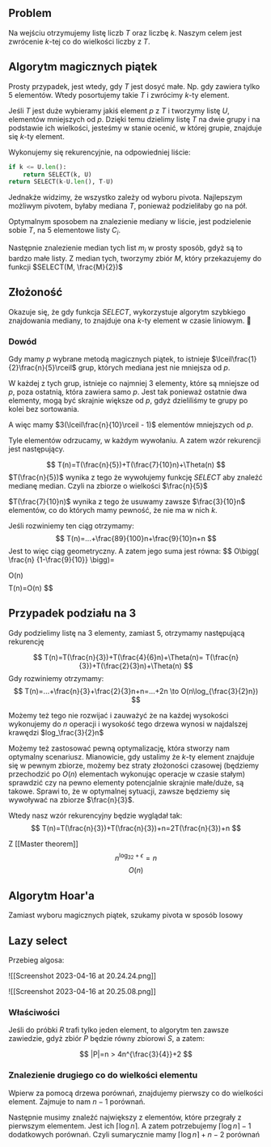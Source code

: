 
## Problem

Na wejściu otrzymujemy listę liczb $T$ oraz liczbę $k$. Naszym celem jest zwrócenie $k$-tej co do wielkości liczby z $T$.

## Algorytm magicznych piątek

Prosty przypadek, jest wtedy, gdy $T$ jest dosyć małe. Np. gdy zawiera tylko $5$ elementów. Wtedy posortujemy takie $T$ i zwrócimy $k$-ty element.

Jeśli $T$ jest duże wybieramy jakiś element $p$ z $T$ i tworzymy listę $U$, elementów mniejszych od $p$. Dzięki temu dzielimy listę $T$ na dwie grupy i na podstawie ich wielkości, jesteśmy w stanie ocenić, w której grupie, znajduje się $k$-ty element.

Wykonujemy się rekurencyjnie, na odpowiedniej liście:

```python
if k <= U.len():
	return SELECT(k, U)
return SELECT(k-U.len(), T-U)
```

Jednakże widzimy, że wszystko zależy od wyboru pivota. Najlepszym możliwym pivotem, byłaby mediana $T$, ponieważ podzieliłaby go na pół.

Optymalnym sposobem na znalezienie mediany w liście, jest podzielenie sobie $T$, na $5$ elementowe listy $C_i$.

Następnie znalezienie median tych list $m_i$ w prosty sposób, gdyż są to bardzo małe listy.
Z median tych, tworzymy zbiór $M$, który przekazujemy do funkcji $SELECT(M, \frac{M}{2})$

## Złożoność

Okazuje się, że gdy funkcja $SELECT$, wykorzystuje algorytm szybkiego znajdowania mediany, to znajduje ona $k$-ty element w czasie liniowym. 🤯

### Dowód

Gdy mamy $p$ wybrane metodą magicznych piątek, to istnieje $\lceil\frac{1}{2}\frac{n}{5}\rceil$ grup, których mediana jest nie mniejsza od $p$.

W każdej z tych grup, istnieje co najmniej $3$ elementy, które są mniejsze od $p$, poza ostatnią, która zawiera samo $p$. Jest tak ponieważ ostatnie dwa elementy, mogą być skrajnie większe od $p$, gdyż dzieliliśmy te grupy po kolei bez sortowania.

A więc mamy $3(\lceil\frac{n}{10}\rceil - 1)$ elementów mniejszych od $p$.

Tyle elementów odrzucamy, w każdym wywołaniu. A zatem wzór rekurencji jest następujący.

$$
T(n)=T(\frac{n}{5})+T(\frac{7}{10}n)+\Theta(n)
$$
$T(\frac{n}{5})$ wynika z tego że wywołujemy funkcję $SELECT$ aby znaleźć medianę median. Czyli na zbiorze o wielkości $\frac{n}{5}$

$T(\frac{7}{10}n)$ wynika z tego że usuwamy zawsze $\frac{3}{10}n$ elementów, co do których mamy pewność, że nie ma w nich $k$.

Jeśli rozwiniemy ten ciąg otrzymamy:
$$
T(n)=...+\frac{89}{100}n+\frac{9}{10}n+n
$$
Jest to więc ciąg geometryczny. A zatem jego suma jest równa:
$$
O\bigg(
\frac{n}
{1-\frac{9}{10}}
\bigg)=

O(n)
$$
$$
T(n)=O(n)
$$

## Przypadek podziału na 3

Gdy podzielimy listę na $3$ elementy, zamiast $5$, otrzymamy następującą rekurencję

$$
T(n)=T(\frac{n}{3})+T(\frac{4}{6}n)+\Theta(n)=
T(\frac{n}{3})+T(\frac{2}{3}n)+\Theta(n)
$$
Gdy rozwiniemy otrzymamy:
$$
T(n)=...+\frac{n}{3}+\frac{2}{3}n+n=...+2n \to O(n\log_{\frac{3}{2}n})
$$

Możemy też tego nie rozwijać i zauważyć że na każdej wysokości wykonujemy do $n$ operacji i wysokość tego drzewa wynosi w najdalszej krawędzi $log_\frac{3}{2}n$

Możemy też zastosować pewną optymalizację, która stworzy nam optymalny scenariusz. Mianowicie, gdy ustalimy że $k$-ty element znajduje się w pewnym zbiorze, możemy bez straty złożoności czasowej (będziemy przechodzić po $O(n)$ elementach wykonując operacje w czasie stałym) sprawdzić czy na pewno elementy potencjalnie skrajnie małe/duże, są takowe. Sprawi to, że w optymalnej sytuacji, zawsze będziemy się wywoływać na zbiorze $\frac{n}{3}$.

Wtedy nasz wzór rekurencyjny będzie wyglądał tak:
$$
T(n)=T(\frac{n}{3})+T(\frac{n}{3})+n=2T(\frac{n}{3})+n
$$

Z [[Master theorem]]
$$
n^{\log_32+\epsilon}=n
$$
$$
O(n)
$$

## Algorytm Hoar'a

Zamiast wyboru magicznych piątek, szukamy pivota w sposób losowy

## Lazy select

Przebieg algosa:

![[Screenshot 2023-04-16 at 20.24.24.png]]

![[Screenshot 2023-04-16 at 20.25.08.png]]

### Właściwości

Jeśli do próbki $R$ trafi tylko jeden element, to algorytm ten zawsze zawiedzie, gdyż zbiór $P$ będzie równy zbiorowi $S$, a zatem:

$$
|P|=n > 4n^{\frac{3}{4}}+2
$$

### Znalezienie drugiego co do wielkości elementu

Wpierw za pomocą drzewa porównań, znajdujemy pierwszy co do wielkości element. Zajmuje to nam $n-1$ porównań.

Następnie musimy znaleźć największy z elementów, które przegrały z pierwszym elementem. Jest ich $\lceil \log n \rceil$. A zatem potrzebujemy $\lceil \log n \rceil - 1$ dodatkowych porównań. Czyli sumarycznie mamy $\lceil \log n \rceil + n - 2$ porównań